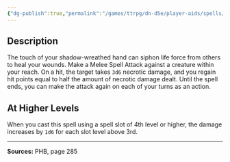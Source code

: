 ```yaml
---
{"dg-publish":true,"permalink":"/games/ttrpg/dn-d5e/player-aids/spells/level-3/vampiric-touch/","tags":["TTRPG/DND/5e","verbal","somatic","concentration","Spell"],"noteIcon":""}
---
```



## Description
The touch of your shadow-wreathed hand can siphon life force from others to heal your wounds.
Make a Melee Spell Attack against a creature within your reach.
On a hit, the target takes `3d6` necrotic damage, and you regain hit points equal to half the amount of necrotic damage dealt.
Until the spell ends, you can make the attack again on each of your turns as an action.

## At Higher Levels
When you cast this spell using a spell slot of 4th level or higher, the damage increases by `1d6` for each slot level above 3rd.

---

**Sources:** PHB, page 285
